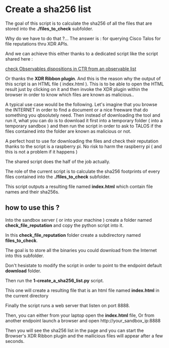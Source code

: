 # Create a sha256 list 

The goal of this script is to calculate the sha256 of all the files that are stored into the **./files_to_check** subfolder.

Why do we have to do that ?... The answer is : for querying Cisco Talos for file reputations thru XDR APIs.

And we can achieve this either thanks to a dedicated script like the script shared here : 

[check Observables dispositions in CTR from an observable list](https://github.com/pcardotatgit/check_observable_dispositions_in_CTR_from_an_observable_list) 

Or thanks the **XDR Ribbon plugin**. And this is the reason why the output of this script is an HTML file ( index.html ). This is to be able to open the HTML result just by clicking on it and then invoke the XDR plugin within the browser in order to know which files are known as malicious..

A typical use case would be the following. Let's imagine that you browse the INTERNET in order to find a document or a nice freeware that do something you qbsolutely need. Then instead of downloading the tool and run it, what you can do is to download it first into a temporary folder ( into a temporary sandbox ) and then run the script in order to ask to TALOS if the files contained into the folder are known as malicious or not.

A perfect host to use for downloading the files and check their reputation thanks to the script is a raspberry pi. No risk to harm the raspberry pi ( and this is not a problem if it happens ) 

The shared script does the half of the job actually.

The role of the current script is to calculate the sha256 footprints of every files contained into the **./files_to_check** subfolder. 

This script outputs a resulting file named **index.html** which contain file names and their sha256s. 

## how to use this ?


Into the sandbox server ( or into your machine ) create a folder named **check_file_reputation** and copy the python script into it.

In this **check_file_reputation** folder create a subdirectory named **files_to_check**.

The goal is to store all the binaries you could download from the Internet into this subfolder.

Don't hesistate to modify the script in order to point to the endpoint default **download** folder.

Then run the **1-create_a_sha256_list.py** script.

This one will create a resulting file that is an html file named **index.html** in the current directory

Finally the script runs a web server that listen on port 8888.

Then, you can either from your laptop open the **index.html** file, Or from another endpoint launch a browser and open http://your_sandbox_ip:8888

Then you will see the sha256 list in the page and you can start the Browser's XDR Ribbon plugin and the mailicious files will appear after a few seconds.